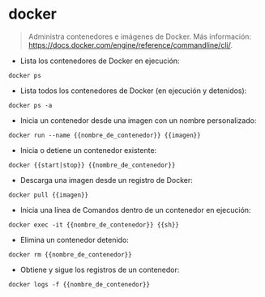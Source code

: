 # docker

> Administra contenedores e imágenes de Docker.
> Más información: <https://docs.docker.com/engine/reference/commandline/cli/>.

- Lista los contenedores de Docker en ejecución:

`docker ps`

- Lista todos los contenedores de Docker (en ejecución y detenidos):

`docker ps -a`

- Inicia un contenedor desde una imagen con un nombre personalizado:

`docker run --name {{nombre_de_contenedor}} {{imagen}}`

- Inicia o detiene un contenedor existente:

`docker {{start|stop}} {{nombre_de_contenedor}}`

- Descarga una imagen desde un registro de Docker:

`docker pull {{imagen}}`

- Inicia una línea de Comandos dentro de un contenedor en ejecución:

`docker exec -it {{nombre_de_contenedor}} {{sh}}`

- Elimina un contenedor detenido:

`docker rm {{nombre_de_contenedor}}`

- Obtiene y sigue los registros de un contenedor:

`docker logs -f {{nombre_de_contenedor}}`
